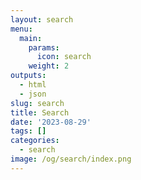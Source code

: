 ```yaml
---
layout: search
menu:
  main:
    params:
      icon: search
    weight: 2
outputs:
  - html
  - json
slug: search
title: Search
date: '2023-08-29'
tags: []
categories:
  - search
image: /og/search/index.png
---
```

